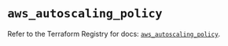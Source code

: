 # `aws_autoscaling_policy`

Refer to the Terraform Registry for docs: [`aws_autoscaling_policy`](https://registry.terraform.io/providers/hashicorp/aws/5.65.0/docs/resources/autoscaling_policy).
